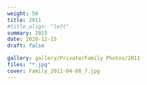 ```yaml
---
weight: 50
title: 2011
#title_align: "left"
summary: 2015
date: 2020-12-15
draft: false

gallery: gallery/Private/Family Photos/2011
files: "*.jpg"
cover: Family_2011-04-08_7.jpg
---
```

